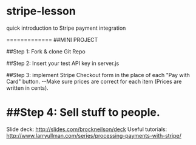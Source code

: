 stripe-lesson
=============

quick introduction to Stripe payment integration

=============
##MINI PROJECT

##Step 1:
Fork & clone Git Repo

##Step 2: 
Insert your test API key in server.js

##Step 3:
implement Stripe Checkout form in the place of each "Pay with Card" button.
  --Make sure prices are correct for each item (Prices are written in cents).
  
##Step 4:
Sell stuff to people.
==============
Slide deck: http://slides.com/brockneilson/deck
Useful tutorials: http://www.larryullman.com/series/processing-payments-with-stripe/


